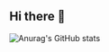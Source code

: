 ## Hi there 👋

![Anurag's GitHub stats](https://github-readme-stats.vercel.app/api?username=imding1211&show_icons=true&bg_color=00000000)

<!--
**Imding1211/Imding1211** is a ✨ _special_ ✨ repository because its `README.md` (this file) appears on your GitHub profile.

Here are some ideas to get you started:

- 🔭 I’m currently working on ...
- 🌱 I’m currently learning ...
- 👯 I’m looking to collaborate on ...
- 🤔 I’m looking for help with ...
- 💬 Ask me about ...
- 📫 How to reach me: ...
- 😄 Pronouns: ...
- ⚡ Fun fact: ...
-->
